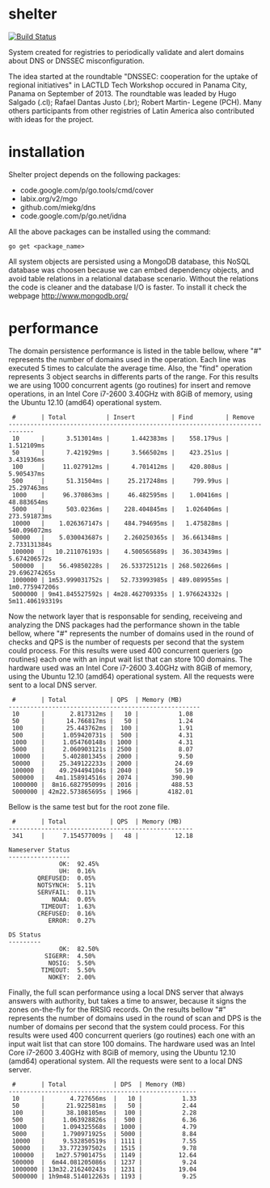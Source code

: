 shelter
=======

[![Build Status](https://travis-ci.org/rafaeljusto/shelter.png?branch=master)](https://travis-ci.org/rafaeljusto/shelter)

System created for registries to periodically validate and alert domains about DNS or
DNSSEC misconfiguration.

The idea started at the roundtable "DNSSEC: cooperation for the uptake of regional
initiatives" in LACTLD Tech Workshop occured in Panama City, Panama on September of 2013.
The roundtable was leaded by Hugo Salgado (.cl); Rafael Dantas Justo (.br); Robert Martin-
Legene (PCH). Many others participants from other registries of Latin America also
contributed with ideas for the project.


installation
============

Shelter project depends on the following packages:
* code.google.com/p/go.tools/cmd/cover
* labix.org/v2/mgo
* github.com/miekg/dns
* code.google.com/p/go.net/idna

All the above packages can be installed using the command:

```
go get <package_name>
```

All system objects are persisted using a MongoDB database, this NoSQL database was choosen
because we can embed dependency objects, and avoid table relations in a relational
database scenario. Without the relations the code is cleaner and the database I/O is
faster. To install it check the webpage http://www.mongodb.org/

performance
===========

The domain persistence performance is listed in the table bellow, where "#" represents the
number of domains used in the operation. Each line was executed 5 times to calculate the
average time. Also, the "find" operation represents 3 object searchs in differents parts
of the range. For this results we are using 1000 concurrent agents (go routines) for
insert and remove operations, in an Intel Core i7-2600 3.40GHz with 8GiB of memory, using
the Ubuntu 12.10 (amd64) operational system.

```
 #       | Total           | Insert          | Find         | Remove
-----------------------------------------------------------------------------
 10      |      3.513014ms |      1.442383ms |    558.179us |      1.512109ms
 50      |      7.421929ms |      3.566502ms |    423.251us |      3.431936ms
 100     |     11.027912ms |      4.701412ms |    420.808us |      5.905437ms
 500     |      51.31504ms |     25.217248ms |     799.99us |     25.297463ms
 1000    |     96.370863ms |     46.482595ms |    1.00416ms |     48.883654ms
 5000    |      503.0236ms |    228.404845ms |   1.026406ms |    273.591873ms
 10000   |    1.026367147s |    484.794695ms |   1.475828ms |    540.096072ms
 50000   |    5.030043687s |    2.260250365s |  36.661348ms |    2.733131384s
 100000  |   10.211076193s |    4.500565689s |  36.303439ms |    5.674206572s
 500000  |    56.49850228s |   26.533725121s | 268.502266ms |   29.696274265s
 1000000 | 1m53.999031752s |   52.733993985s | 489.089955ms |  1m0.775947206s
 5000000 | 9m41.845527592s | 4m28.462709335s | 1.976624332s | 5m11.406193319s
```

Now the network layer that is responsable for sending, receiveing and analyzing the DNS
packages had the performance shown in the table bellow, where "#" represents the number of
domains used in the round of checks and QPS is the number of requests per second that the
system could process. For this results were used 400 concurrent queriers (go routines)
each one with an input wait list that can store 100 domains. The hardware used was an
Intel Core i7-2600 3.40GHz with 8GiB of memory, using the Ubuntu 12.10 (amd64) operational
system. All the requests were sent to a local DNS server.

```
 #       | Total            | QPS  | Memory (MB)
-----------------------------------------------------
 10      |       2.817312ms |   10 |           1.08
 50      |      14.766817ms |   50 |           1.24
 100     |      25.443762ms |  100 |           1.91
 500     |     1.059420731s |  500 |           4.31
 1000    |     1.054760148s | 1000 |           4.31
 5000    |     2.060903121s | 2500 |           8.07
 10000   |     5.402801345s | 2000 |           9.50
 50000   |    25.349122233s | 2000 |          24.69
 100000  |    49.294494104s | 2040 |          50.19
 500000  |   4m1.158914516s | 2074 |         390.90
 1000000 |  8m16.682795099s | 2016 |         488.53
 5000000 | 42m22.573865695s | 1966 |        4182.01
```

Bellow is the same test but for the root zone file.

```
 #       | Total            | QPS  | Memory (MB)
---------------------------------------------------
 341     |     7.154577009s |   48 |          12.18

Nameserver Status
-----------------
              OK:  92.45%
              UH:  0.16%
        QREFUSED:  0.05%
        NOTSYNCH:  5.11%
        SERVFAIL:  0.11%
            NOAA:  0.05%
         TIMEOUT:  1.63%
        CREFUSED:  0.16%
           ERROR:  0.27%

DS Status
---------
              OK:  82.50%
          SIGERR:  4.50%
           NOSIG:  5.50%
         TIMEOUT:  5.50%
           NOKEY:  2.00%
```

Finally, the full scan performance using a local DNS server that always answers with
authority, but takes a time to answer, because it signs the zones on-the-fly for the RRSIG
records. On the results bellow "#" represents the number of domains used in the round of
scan and DPS is the number of domains per second that the system could process. For this
results were used 400 concurrent queriers (go routines) each one with an input wait list
that can store 100 domains. The hardware used was an Intel Core i7-2600 3.40GHz with 8GiB
of memory, using the Ubuntu 12.10 (amd64) operational system. All the requests were sent
to a local DNS server.

```
 #       | Total             | DPS  | Memory (MB)
----------------------------------------------------
 10      |       4.727656ms  |   10 |           1.33
 50      |      21.922581ms  |   50 |           2.44
 100     |      38.108105ms  |  100 |           2.28
 500     |     1.063928826s  |  500 |           6.36
 1000    |     1.094325568s  | 1000 |           4.79
 5000    |     1.790971925s  | 5000 |           8.84
 10000   |     9.532850519s  | 1111 |           7.55
 50000   |    33.772397502s  | 1515 |           9.78
 100000  |   1m27.57901475s  | 1149 |          12.64
 500000  |  6m44.081205086s  | 1237 |           9.24
 1000000 | 13m32.216240243s  | 1231 |          19.04
 5000000 | 1h9m48.514012263s | 1193 |           9.25
```
